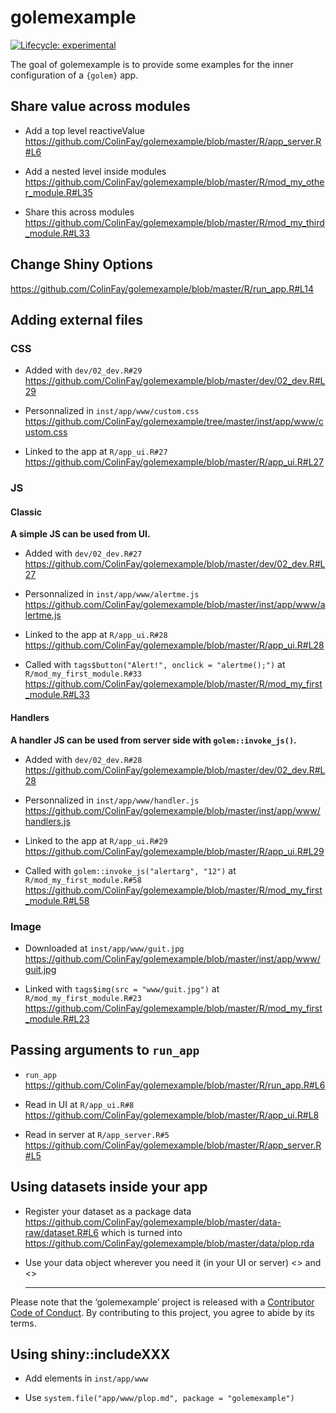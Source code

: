 
<!-- README.md is generated from README.Rmd. Please edit that file -->

# golemexample

<!-- badges: start -->

[![Lifecycle:
experimental](https://img.shields.io/badge/lifecycle-experimental-orange.svg)](https://www.tidyverse.org/lifecycle/#experimental)
<!-- badges: end -->

The goal of golemexample is to provide some examples for the inner
configuration of a `{golem}` app.

## Share value across modules

  - Add a top level reactiveValue
    <https://github.com/ColinFay/golemexample/blob/master/R/app_server.R#L6>

  - Add a nested level inside modules
    <https://github.com/ColinFay/golemexample/blob/master/R/mod_my_other_module.R#L35>

  - Share this across modules
    <https://github.com/ColinFay/golemexample/blob/master/R/mod_my_third_module.R#L33>

## Change Shiny Options

<https://github.com/ColinFay/golemexample/blob/master/R/run_app.R#L14>

## Adding external files

### CSS

  - Added with `dev/02_dev.R#29`
    <https://github.com/ColinFay/golemexample/blob/master/dev/02_dev.R#L29>

  - Personnalized in `inst/app/www/custom.css`
    <https://github.com/ColinFay/golemexample/tree/master/inst/app/www/custom.css>

  - Linked to the app at `R/app_ui.R#27`
    <https://github.com/ColinFay/golemexample/blob/master/R/app_ui.R#L27>

### JS

#### Classic

**A simple JS can be used from UI.**

  - Added with `dev/02_dev.R#27`
    <https://github.com/ColinFay/golemexample/blob/master/dev/02_dev.R#L27>

  - Personnalized in `inst/app/www/alertme.js`
    <https://github.com/ColinFay/golemexample/blob/master/inst/app/www/alertme.js>

  - Linked to the app at `R/app_ui.R#28`
    <https://github.com/ColinFay/golemexample/blob/master/R/app_ui.R#L28>

  - Called with `tags$button("Alert!", onclick = "alertme();")` at
    `R/mod_my_first_module.R#33`
    <https://github.com/ColinFay/golemexample/blob/master/R/mod_my_first_module.R#L33>

#### Handlers

**A handler JS can be used from server side with `golem::invoke_js()`.**

  - Added with `dev/02_dev.R#28`
    <https://github.com/ColinFay/golemexample/blob/master/dev/02_dev.R#L28>

  - Personnalized in `inst/app/www/handler.js`
    <https://github.com/ColinFay/golemexample/blob/master/inst/app/www/handlers.js>

  - Linked to the app at `R/app_ui.R#29`
    <https://github.com/ColinFay/golemexample/blob/master/R/app_ui.R#L29>

  - Called with `golem::invoke_js("alertarg", "12")` at
    `R/mod_my_first_module.R#58`
    <https://github.com/ColinFay/golemexample/blob/master/R/mod_my_first_module.R#L58>

### Image

  - Downloaded at `inst/app/www/guit.jpg`
    <https://github.com/ColinFay/golemexample/blob/master/inst/app/www/guit.jpg>

  - Linked with `tags$img(src = "www/guit.jpg")` at
    `R/mod_my_first_module.R#23`
    <https://github.com/ColinFay/golemexample/blob/master/R/mod_my_first_module.R#L23>

## Passing arguments to `run_app`

  - `run_app`
    <https://github.com/ColinFay/golemexample/blob/master/R/run_app.R#L6>

  - Read in UI at `R/app_ui.R#8`
    <https://github.com/ColinFay/golemexample/blob/master/R/app_ui.R#L8>

  - Read in server at `R/app_server.R#5`
    <https://github.com/ColinFay/golemexample/blob/master/R/app_server.R#L5>

## Using datasets inside your app

  - Register your dataset as a package data
    <https://github.com/ColinFay/golemexample/blob/master/data-raw/dataset.R#L6>
    which is turned into
    <https://github.com/ColinFay/golemexample/blob/master/data/plop.rda>

  - Use your data object wherever you need it (in your UI or server)
    \<\> and \<\>
    
    <hr>

Please note that the ‘golemexample’ project is released with a
[Contributor Code of Conduct](CODE_OF_CONDUCT.md). By contributing to
this project, you agree to abide by its terms.

## Using shiny::includeXXX

  - Add elements in `inst/app/www`

  - Use `system.file("app/www/plop.md", package = "golemexample")`
